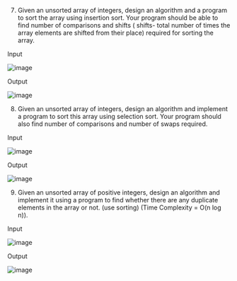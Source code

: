 7.	Given an unsorted array of integers, design an algorithm and a program to sort the array using insertion sort. Your program should be able to find number of comparisons and shifts ( shifts- total number of times the array elements are shifted from their place) required for sorting the array.

Input

![image](https://github.com/DeveshKapil/PCS-409/assets/50412112/ae9bac84-4602-4b81-a666-1af4e0034f8d)

Output

![image](https://github.com/DeveshKapil/PCS-409/assets/50412112/9ceb4327-7296-4a8c-8593-9dea4ed87c6f)

8.	Given an unsorted array of integers, design an algorithm and implement a program to sort this array using selection sort. Your program should also find number of comparisons and number of swaps required.

Input

![image](https://github.com/DeveshKapil/PCS-409/assets/50412112/96500ec6-b391-472c-b214-71c08b847164)

Output

![image](https://github.com/DeveshKapil/PCS-409/assets/50412112/ffe76af8-ecd6-4eaf-9043-910ed279d2e8)

9.	Given an unsorted array of positive integers, design an algorithm and implement it using a program to find whether there are any duplicate elements in the array or not. (use sorting) (Time Complexity = O(n log n)).

Input

![image](https://github.com/DeveshKapil/PCS-409/assets/50412112/9c6d4273-21e5-4884-9b35-fd8361f90ba2)

Output

![image](https://github.com/DeveshKapil/PCS-409/assets/50412112/ebd92ff2-b61a-4ff0-8435-d535f4fe1430)
